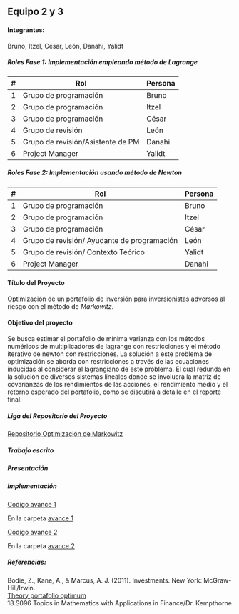 ## Equipo 2 y 3

#### Integrantes:
Bruno, Itzel, César, León, Danahi, Yalidt

##### Roles Fase 1: Implementación empleando método de Lagrange
| #    | Rol                                   | Persona      |
| ---- | --------------------------------------| ------------ |
| 1    | Grupo de programación                 | Bruno        |
| 2    | Grupo de programación                 | Itzel        |
| 3    | Grupo de programación                 | César        |
| 4    | Grupo de revisión                     | León         |
| 5    | Grupo de revisión/Asistente de PM     | Danahi       |
| 6    | Project Manager                       | Yalidt       |

##### Roles Fase 2: Implementación usando método de Newton

| #    | Rol                                        | Persona      |
| ---- | -------------------------------------------| ------------ |
| 1    | Grupo de programación                      | Bruno        |
| 2    | Grupo de programación                      | Itzel        |
| 3    | Grupo de programación                      | César        |
| 4    | Grupo de revisión/ Ayudante de programación| León         |
| 5    | Grupo de revisión/ Contexto Teórico        | Yalidt       |
| 6    | Project Manager                            | Danahi       |

#### Título del Proyecto
Optimización de un portafolio de inversión para inversionistas adversos al riesgo con el método de *Markowitz*.

#### Objetivo del proyecto
Se busca estimar el portafolio de mínima varianza con los métodos numéricos de multiplicadores de lagrange con restricciones y el método iterativo de newton con restricciones. La solución a este problema de optimización se aborda con restricciones a través de las ecuaciones inducidas al considerar el lagrangiano de este problema. El cual redunda en la solución de diversos sistemas lineales donde se involucra la matriz de covarianzas de los rendimientos de las acciones, el rendimiento medio y el retorno esperado del portafolio, como se discutirá a detalle en el reporte final. 

##### Liga del Repositorio del Proyecto<br>
[Repositorio Optimización de Markowitz](https://github.com/czammar/MNO_finalproject)

##### Trabajo escrito<br>


##### Presentación<br>


##### Implementación<br>
[Código avance 1](https://github.com/czammar/MNO_finalproject/blob/master/notebooks/Programacion/4_Solver.ipynb)

En la carpeta [avance 1](https://github.com/Yalidt/analisis-numerico-computo-cientifico/tree/mno-2020-1/proyecto_final/proyectos/equipos/equipos_2_y_3/avance1)

[Código avance 2](https://github.com/czammar/MNO_finalproject/blob/master/notebooks/Programacion/5_Solver_sistema_iterativo.ipynb)

En la carpeta [avance 2](https://github.com/Yalidt/analisis-numerico-computo-cientifico/tree/mno-2020-1/proyecto_final/proyectos/equipos/equipos_2_y_3/avance2)

##### Referencias:
Bodie, Z., Kane, A., & Marcus, A. J. (2011). Investments. New York: McGraw-Hill/Irwin.<br />
[Theory portafolio optimum](https://www.niceideas.ch/airxcell_doc/doc/userGuide/portfolio_optimTheory.html)<br />
18.S096 Topics in Mathematics with Applications in Finance/Dr. Kempthorne <br/>






